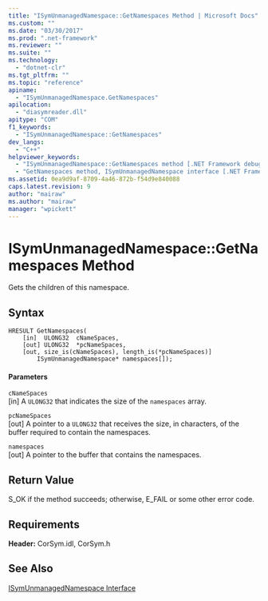 ```yaml
---
title: "ISymUnmanagedNamespace::GetNamespaces Method | Microsoft Docs"
ms.custom: ""
ms.date: "03/30/2017"
ms.prod: ".net-framework"
ms.reviewer: ""
ms.suite: ""
ms.technology: 
  - "dotnet-clr"
ms.tgt_pltfrm: ""
ms.topic: "reference"
apiname: 
  - "ISymUnmanagedNamespace.GetNamespaces"
apilocation: 
  - "diasymreader.dll"
apitype: "COM"
f1_keywords: 
  - "ISymUnmanagedNamespace::GetNamespaces"
dev_langs: 
  - "C++"
helpviewer_keywords: 
  - "ISymUnmanagedNamespace::GetNamespaces method [.NET Framework debugging]"
  - "GetNamespaces method, ISymUnmanagedNamespace interface [.NET Framework debugging]"
ms.assetid: 0ea9d9af-8709-4a46-872b-f54d9e840088
caps.latest.revision: 9
author: "mairaw"
ms.author: "mairaw"
manager: "wpickett"
---
```

# ISymUnmanagedNamespace::GetNamespaces Method
Gets the children of this namespace.  
  
## Syntax  
  
```  
HRESULT GetNamespaces(  
    [in]  ULONG32  cNameSpaces,  
    [out] ULONG32  *pcNameSpaces,  
    [out, size_is(cNameSpaces), length_is(*pcNameSpaces)]  
        ISymUnmanagedNamespace* namespaces[]);  
```  
  
#### Parameters  
 `cNameSpaces`  
 [in] A `ULONG32` that indicates the size of the `namespaces` array.  
  
 `pcNameSpaces`  
 [out] A pointer to a `ULONG32` that receives the size, in characters, of the buffer required to contain the namespaces.  
  
 `namespaces`  
 [out] A pointer to the buffer that contains the namespaces.  
  
## Return Value  
 S_OK if the method succeeds; otherwise, E_FAIL or some other error code.  
  
## Requirements  
 **Header:** CorSym.idl, CorSym.h  
  
## See Also  
 [ISymUnmanagedNamespace Interface](../../../../docs/framework/unmanaged-api/diagnostics/isymunmanagednamespace-interface.md)